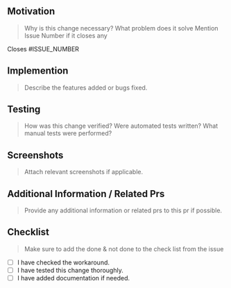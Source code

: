 <!--
⚠️ Please fill out the entire template. Failing to do so will result in automatic closure.
📺 Video reference: https://youtube.com/clip/UgkxAGm4XuqvSL8YJpTk_DmwQcADyoJeKcAj?si=4M9cX14245UZoc43
-->

## Motivation
> Why is this change necessary? What problem does it solve
> Mention Issue Number if it closes any

Closes #ISSUE_NUMBER

## Implemention
> Describe the features added or bugs fixed.

## Testing
> How was this change verified? Were automated tests written? 
> What manual tests were performed?

## Screenshots
> Attach relevant screenshots if applicable.

## Additional Information / Related Prs
> Provide any additional information or related prs to this pr if possible.

## Checklist
> Make sure to add the done & not done to the check list from the issue

- [ ] I have checked the workaround.
- [ ] I have tested this change thoroughly.
- [ ] I have added documentation if needed.
